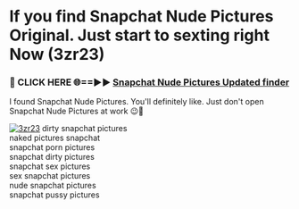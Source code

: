 # If you find Snapchat Nude Pictures Original. Just start to sexting right Now (3zr23)

<h3>🔴 CLICK HERE 🌐==►► <a href="https://tinyurl.com/mtbk5fxa" rel="nofollow">Snapchat Nude Pictures Updated finder</a></h3>

I found Snapchat Nude Pictures. You'll definitely like. Just don't open Snapchat Nude Pictures at work 😉💬

[![3zr23](https://i.imgur.com/Q8WKrnY.jpeg)](https://tinyurl.com/mtbk5fxa)
dirty snapchat pictures<br>
naked pictures snapchat<br>
snapchat porn pictures<br>
snapchat dirty pictures<br>
snapchat sex pictures<br>
sex snapchat pictures<br>
nude snapchat pictures<br>
snapchat pussy pictures
